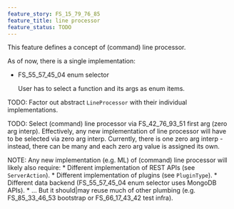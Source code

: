 ```yaml
---
feature_story: FS_15_79_76_85
feature_title: line processor
feature_status: TODO
---
```


This feature defines a concept of (command) line processor.

As of now, there is a single implementation:

*   FS_55_57_45_04 enum selector

    User has to select a function and its args as enum items.

TODO: Factor out abstract `LineProcessor` with their individual implementations.

TODO: Select (command) line processor via FS_42_76_93_51 first arg (zero arg interp).
      Effectively, any new implementation of line processor will have to be selected via zero arg interp.
      Currently, there is one zero arg interp - instead, there can be many and each zero arg value is assigned its own.

NOTE: Any new implementation (e.g. ML) of (command) line processor will likely also require:
      *   Different implementation of REST APIs (see `ServerAction`).
      *   Different implementation of plugins (see `PluginType`).
      *   Different data backend (FS_55_57_45_04 enum selector uses MongoDB APIs).
      *   ...
      But it should|may reuse much of other plumbing (e.g. FS_85_33_46_53 bootstrap or FS_66_17_43_42 test infra).
